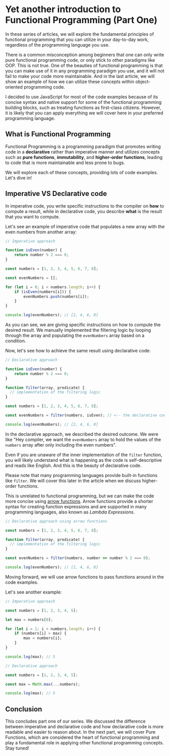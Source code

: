 # Yet another introduction to Functional Programming (Part One)

In these series of articles, we will explore the fundamental principles of functional programming that you can utilize in your day-to-day work, regardless of the programming language you use.

There is a common misconception among beginners that one can only write pure functional programming code, or only stick to other paradigms like OOP. This is not true. One of the beauties of functional programming is that you can make use of it in any programming paradigm you use, and it will not fail to make your code more maintainable. And in the last article, we will show an example of how we can utilize these concepts within object-oriented programming code.

I decided to use JavaScript for most of the code examples because of its concise syntax and native support for some of the functional programming building blocks, such as treating functions as first-class citizens. However, it is likely that you can apply everything we will cover here in your preferred programming language.

## What is Functional Programming

Functional Programming is a programming paradigm that promotes writing code in a **declarative** rather than imperative manner and utilizes concepts such as **pure functions**, **immutability**, and **higher-order functions**, leading to code that is more maintainable and less prone to bugs.

We will explore each of these concepts, providing lots of code examples. Let's dive in!

## Imperative VS Declarative code

In imperative code, you write specific instructions to the compiler on **how** to compute a result, while in declarative code, you describe **what** is the result that you want to compute.

Let's see an example of imperative code that populates a new array with the even numbers from another array:

```javascript
// Imperative approach

function isEven(number) {
    return number % 2 === 0;
}

const numbers = [1, 2, 3, 4, 5, 6, 7, 8];

const evenNumbers = [];

for (let i = 0; i < numbers.length; i++) {
    if (isEven(numbers[i])) {
        evenNumbers.push(numbers[i]);
    }
}

console.log(evenNumbers); // [2, 4, 6, 8]
```

As you can see, we are giving specific instructions on how to compute the desired result. We manually implemented the filtering logic by looping through the array and populating the `evenNumbers` array based on a condition.

Now, let's see how to achieve the same result using declarative code:

```javascript
// Declarative approach

function isEven(number) {
    return number % 2 === 0;
}

function filter(array, predicate) {
  // implementation of the filtering logic
}

const numbers = [1, 2, 3, 4, 5, 6, 7, 8];

const evenNumbers = filter(numbers, isEven); // <-- the declarative code

console.log(evenNumbers); // [2, 4, 6, 8]
```

In the declarative approach, we described the desired outcome. We were like "Hey compiler, we want the `evenNumbers` array to hold the values of the `numbers` array after only including the even numbers".

Even if you are unaware of the inner implementation of the `filter` function, you will likely understand what is happening as the code is self-descriptive and reads like English. And this is the beauty of declarative code.

Please note that many programming languages provide built-in functions like `filter`. We will cover this later in the article when we discuss higher-order functions.

This is unrelated to functional programming, but we can make the code more concise using [arrow functions](https://www.w3schools.com/js/js_arrow_function.asp). Arrow functions provide a shorter syntax for creating function expressions and are supported in many programming languages, also known as *Lambda Expressions*.

```javascript
// Declarative approach using arrow functions

const numbers = [1, 2, 3, 4, 5, 6, 7, 8];

function filter(array, predicate) {
  // implementation of the filtering logic
}

const evenNumbers = filter(numbers, number => number % 2 === 0);

console.log(evenNumbers); // [2, 4, 6, 8]
```

Moving forward, we will use arrow functions to pass functions around in the code examples.

Let's see another example:

```javascript
// Imperative approach

const numbers = [1, 2, 3, 4, 5];

let max = numbers[0];

for (let i = 1; i < numbers.length; i++) {
    if (numbers[i] > max) {
        max = numbers[i];
    }
}

console.log(max); // 5

// Declarative approach

const numbers = [1, 2, 3, 4, 5];

const max = Math.max(...numbers);

console.log(max); // 5
```

## Conclusion

This concludes part one of our series. We discussed the difference between imperative and declarative code and how declarative code is more readable and easier to reason about. In the next part, we will cover Pure Functions, which are considered the heart of functional programming and play a fundamental role in applying other functional programming concepts. Stay tuned!